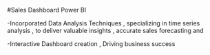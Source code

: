 #Sales Dashboard Power BI

-Incorporated Data Analysis Techniques ,
specializing in time series analysis , to deliver
valuable insights , accurate sales forecasting and


-Interactive Dashboard creation , Driving business
success
